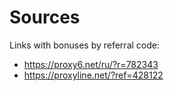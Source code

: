 # Sources
Links with bonuses by referral code:
- https://proxy6.net/ru/?r=782343
- https://proxyline.net/?ref=428122